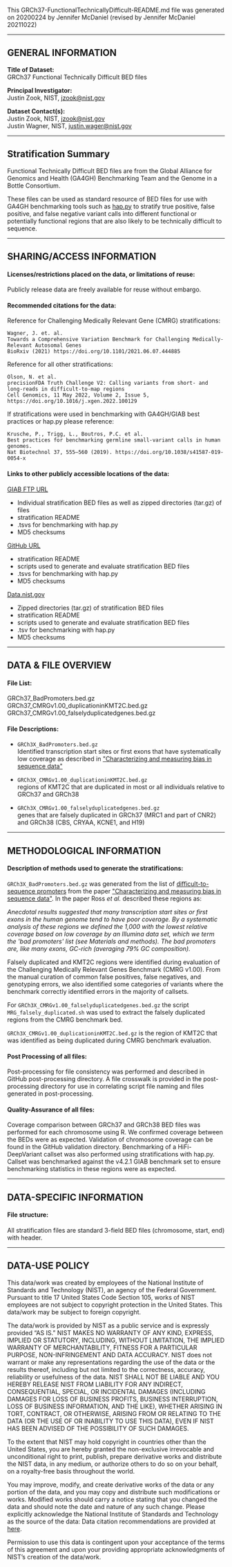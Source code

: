 This GRCh37-FunctionalTechnicallyDifficult-README.md file was generated on 20200224 by Jennifer McDaniel (revised by Jennifer McDaniel 20211022)

-------------------
GENERAL INFORMATION
-------------------

**Title of Dataset:**  
GRCh37 Functional Technically Difficult BED files

**Principal Investigator:**  
Justin Zook, NIST, jzook@nist.gov
	
**Dataset Contact(s):**  
Justin Zook, NIST, jzook@nist.gov  
Justin Wagner, NIST, justin.wager@nist.gov

----------------------
Stratification Summary
----------------------

Functional Technically Difficult BED files are from the Global Alliance for Genomics and Health (GA4GH) Benchmarking Team and the Genome in a Bottle Consortium.

These files can be used as standard resource of BED files for use with GA4GH benchmarking tools such as [hap.py](https://github.com/Illumina/hap.py) to stratify true positive, false positive, and false negative variant calls into different functional or potentially functional regions that are also likely to be technically difficult to sequence.

--------------------------
SHARING/ACCESS INFORMATION
--------------------------

#### Licenses/restrictions placed on the data, or limitations of reuse: 
Publicly release data are freely available for reuse without embargo.

#### Recommended citations for the data:

Reference for Challenging Medically Relevant Gene (CMRG) stratifications:
 
	Wagner, J. et. al.
	Towards a Comprehensive Variation Benchmark for Challenging Medically-Relevant Autosomal Genes
	BioRxiv (2021) https://doi.org/10.1101/2021.06.07.444885
	
Reference for all other stratifications:

	Olson, N. et al.
	precisionFDA Truth Challenge V2: Calling variants from short- and long-reads in difficult-to-map regions
	Cell Genomics, 11 May 2022, Volume 2, Issue 5,  https://doi.org/10.1016/j.xgen.2022.100129

If stratifications were used in benchmarking with GA4GH/GIAB best practices or hap.py please reference:

	Krusche, P., Trigg, L., Boutros, P.C. et al.
	Best practices for benchmarking germline small-variant calls in human genomes.
	Nat Biotechnol 37, 555–560 (2019). https://doi.org/10.1038/s41587-019-0054-x


#### Links to other publicly accessible locations of the data:

[GIAB FTP URL](https://ftp://ftp-trace.ncbi.nlm.nih.gov/ReferenceSamples/giab/release/genome-stratifications/)
- Individual stratification BED files as well as zipped directories (tar.gz) of files
- stratification README
- .tsvs for benchmarking with hap.py
- MD5 checksums

[GitHub URL](https://github.com/genome-in-a-bottle/genome-stratifications/)
- stratification README
- scripts used to generate and evaluate stratification BED files
- .tsvs for benchmarking with hap.py
- MD5 checksums

[Data.nist.gov](https://doi.org/10.18434/mds2-2499)
- Zipped directories (tar.gz) of stratification BED files
- stratification README
- scripts used to generate and evaluate stratification BED files
- .tsv for benchmarking with hap.py
- MD5 checksums

--------------------
DATA & FILE OVERVIEW
--------------------
#### File List:
GRCh37_BadPromoters.bed.gz  
GRCh37_CMRGv1.00_duplicationinKMT2C.bed.gz  
GRCh37_CMRGv1.00_falselyduplicatedgenes.bed.gz

#### File Descriptions:

- `GRCh3X_BadPromoters.bed.gz`  
Identified transcription start sites or first exons that have systematically low coverage as described in ["Characterizing and measuring bias in sequence data"](https://doi.org/10.1186/gb-2013-14-5-r51)

- `GRCh3X_CMRGv1.00_duplicationinKMT2C.bed.gz`  
regions of KMT2C that are duplicated in most or all individuals relative to GRCh37 and GRCh38

- `GRCh3X_CMRGv1.00_falselyduplicatedgenes.bed.gz`  
genes that are falsely duplicated in GRCh37 (MRC1 and part of CNR2) and GRCh38 (CBS, CRYAA, KCNE1, and H19)

--------------------------
METHODOLOGICAL INFORMATION
--------------------------

#### Description of methods used to generate the stratifications:

`GRCh3X_BadPromoters.bed.gz` was generated from the list of [difficult-to-sequence promoters](http://genomebiology.com/content/supplementary/gb-2013-14-5-r51-s1.txt) from the paper ["Characterizing and measuring bias in sequence data"](https://doi.org/10.1186/gb-2013-14-5-r51).  In the paper Ross *et al.* described these regions as:

*Anecdotal results suggested that many transcription start sites or first exons in the human genome tend to have poor coverage. By a systematic analysis of these regions we defined the 1,000 with the lowest relative coverage based on low coverage by an Illumina data set, which we term the 'bad promoters' list (see Materials and methods). The bad promoters are, like many exons, GC-rich (averaging 79% GC composition).*

Falsely duplicated and KMT2C regions were identified during evaluation of the Challenging Medically Relevant Genes Benchmark (CMRG v1.00). From the manual curation of common false positives, false negatives, and genotyping errors, we also identified some categories of variants where the benchmark correctly identified errors in the majority of callsets.  

For `GRCh3X_CMRGv1.00_falselyduplicatedgenes.bed.gz` the script `MRG_falsely_duplicated.sh` was used to extract the falsely duplicated regions from the CMRG benchmark bed. 

`GRCh3X_CMRGv1.00_duplicationinKMT2C.bed.gz` is the region of KMT2C that was identified as being duplicated during CMRG benchmark evaluation. 	 

#### Post Processing of all files:
Post-processing for file consistency was performed and described in GitHub post-processing directory.   A file crosswalk is provided in the post-processing directory for use in correlating script file naming and files generated in post-processing. 

#### Quality-Assurance of all files:
Coverage comparison between GRCh37 and GRCh38 BED files was performed for each chromosome using R. We confirmed coverage between the BEDs were as expected. Validation of chromosome coverage can be found in the GitHub validation directory. Benchmarking of a HiFi-DeepVariant callset was also performed using stratifications with hap.py.  Callset was benchmarked against the v4.2.1 GIAB benchmark set to ensure benchmarking statistics in these regions were as expected. 

--------------------------
DATA-SPECIFIC INFORMATION 
--------------------------

#### File structure: 
All stratification files are standard 3-field BED files (chromosome, start, end) with header.

--------------------------
DATA-USE POLICY 
--------------------------

This data/work was created by employees of the National Institute of Standards and Technology (NIST), an agency of the Federal Government. Pursuant to title 17 United States Code Section 105, works of NIST employees are not subject to copyright protection in the United States.  This data/work may be subject to foreign copyright.

The data/work is provided by NIST as a public service and is expressly provided “AS IS.” NIST MAKES NO WARRANTY OF ANY KIND, EXPRESS, IMPLIED OR STATUTORY, INCLUDING, WITHOUT LIMITATION, THE IMPLIED WARRANTY OF MERCHANTABILITY, FITNESS FOR A PARTICULAR PURPOSE, NON-INFRINGEMENT AND DATA ACCURACY. NIST does not warrant or make any representations regarding the use of the data or the results thereof, including but not limited to the correctness, accuracy, reliability or usefulness of the data. NIST SHALL NOT BE LIABLE AND YOU HEREBY RELEASE NIST FROM LIABILITY FOR ANY INDIRECT, CONSEQUENTIAL, SPECIAL, OR INCIDENTAL DAMAGES (INCLUDING DAMAGES FOR LOSS OF BUSINESS PROFITS, BUSINESS INTERRUPTION, LOSS OF BUSINESS INFORMATION, AND THE LIKE), WHETHER ARISING IN TORT, CONTRACT, OR OTHERWISE, ARISING FROM OR RELATING TO THE DATA (OR THE USE OF OR INABILITY TO USE THIS DATA), EVEN IF NIST HAS BEEN ADVISED OF THE POSSIBILITY OF SUCH DAMAGES.

To the extent that NIST may hold copyright in countries other than the United States, you are hereby granted the non-exclusive irrevocable and unconditional right to print, publish, prepare derivative works and distribute the NIST data, in any medium, or authorize others to do so on your behalf, on a royalty-free basis throughout the world.

You may improve, modify, and create derivative works of the data or any portion of the data, and you may copy and distribute such modifications or works. Modified works should carry a notice stating that you changed the data and should note the date and nature of any such change. Please explicitly acknowledge the National Institute of Standards and Technology as the source of the data:  Data citation recommendations are provided at [here](https://www.nist.gov/open/license).

Permission to use this data is contingent upon your acceptance of the terms of this agreement and upon your providing appropriate acknowledgments of NIST’s creation of the data/work.
